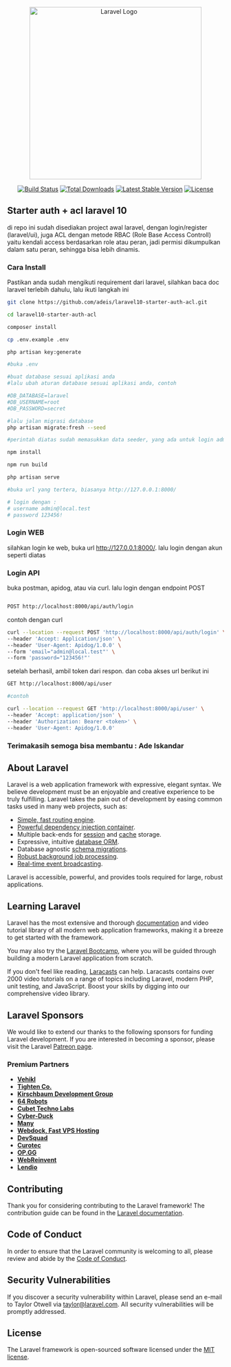 <p align="center"><a href="https://laravel.com" target="_blank"><img src="https://raw.githubusercontent.com/laravel/art/master/logo-lockup/5%20SVG/2%20CMYK/1%20Full%20Color/laravel-logolockup-cmyk-red.svg" width="400" alt="Laravel Logo"></a></p>

<p align="center">
<a href="https://github.com/laravel/framework/actions"><img src="https://github.com/laravel/framework/workflows/tests/badge.svg" alt="Build Status"></a>
<a href="https://packagist.org/packages/laravel/framework"><img src="https://img.shields.io/packagist/dt/laravel/framework" alt="Total Downloads"></a>
<a href="https://packagist.org/packages/laravel/framework"><img src="https://img.shields.io/packagist/v/laravel/framework" alt="Latest Stable Version"></a>
<a href="https://packagist.org/packages/laravel/framework"><img src="https://img.shields.io/packagist/l/laravel/framework" alt="License"></a>
</p>


## Starter auth + acl laravel 10

di repo ini sudah disediakan project awal laravel, dengan login/register (laravel/ui), juga ACL dengan metode RBAC (Role Base Access Controll) yaitu kendali access berdasarkan role atau peran, jadi permisi dikumpulkan dalam satu peran, sehingga bisa lebih dinamis. 

### Cara Install 
<p> Pastikan anda sudah mengikuti requirement dari laravel, silahkan baca doc laravel terlebih dahulu, lalu ikuti langkah ini</p>

```bash
git clone https://github.com/adeis/laravel10-starter-auth-acl.git

cd laravel10-starter-auth-acl

composer install

cp .env.example .env

php artisan key:generate

#buka .env

#buat database sesuai aplikasi anda
#lalu ubah aturan database sesuai aplikasi anda, contoh

#DB_DATABASE=laravel
#DB_USERNAME=root
#DB_PASSWORD=secret

#lalu jalan migrasi database
php artisan migrate:fresh --seed

#perintah diatas sudah memasukkan data seeder, yang ada untuk login admin

npm install

npm run build

php artisan serve

#buka url yang tertera, biasanya http://127.0.0.1:8000/

# login dengan :
# username admin@local.test
# password 123456! 

```
### Login WEB 
silahkan login ke web, buka url http://127.0.0.1:8000/. lalu login dengan akun seperti diatas

### Login API
buka postman, apidog, atau via curl. lalu login dengan endpoint POST

``` bash

POST http://localhost:8000/api/auth/login
```
contoh dengan curl
``` bash
curl --location --request POST 'http://localhost:8000/api/auth/login' \
--header 'Accept: Application/json' \
--header 'User-Agent: Apidog/1.0.0' \
--form 'email="admin@local.test"' \
--form 'password="123456!"'
```

setelah berhasil, ambil token dari respon. dan coba akses url berikut ini
``` bash
GET http://localhost:8000/api/user

#contoh

curl --location --request GET 'http://localhost:8000/api/user' \
--header 'Accept: application/json' \
--header 'Authorization: Bearer <token>' \
--header 'User-Agent: Apidog/1.0.0'
```
### Terimakasih semoga bisa membantu : Ade Iskandar



## About Laravel

Laravel is a web application framework with expressive, elegant syntax. We believe development must be an enjoyable and creative experience to be truly fulfilling. Laravel takes the pain out of development by easing common tasks used in many web projects, such as:

- [Simple, fast routing engine](https://laravel.com/docs/routing).
- [Powerful dependency injection container](https://laravel.com/docs/container).
- Multiple back-ends for [session](https://laravel.com/docs/session) and [cache](https://laravel.com/docs/cache) storage.
- Expressive, intuitive [database ORM](https://laravel.com/docs/eloquent).
- Database agnostic [schema migrations](https://laravel.com/docs/migrations).
- [Robust background job processing](https://laravel.com/docs/queues).
- [Real-time event broadcasting](https://laravel.com/docs/broadcasting).

Laravel is accessible, powerful, and provides tools required for large, robust applications.

## Learning Laravel

Laravel has the most extensive and thorough [documentation](https://laravel.com/docs) and video tutorial library of all modern web application frameworks, making it a breeze to get started with the framework.

You may also try the [Laravel Bootcamp](https://bootcamp.laravel.com), where you will be guided through building a modern Laravel application from scratch.

If you don't feel like reading, [Laracasts](https://laracasts.com) can help. Laracasts contains over 2000 video tutorials on a range of topics including Laravel, modern PHP, unit testing, and JavaScript. Boost your skills by digging into our comprehensive video library.

## Laravel Sponsors

We would like to extend our thanks to the following sponsors for funding Laravel development. If you are interested in becoming a sponsor, please visit the Laravel [Patreon page](https://patreon.com/taylorotwell).

### Premium Partners

- **[Vehikl](https://vehikl.com/)**
- **[Tighten Co.](https://tighten.co)**
- **[Kirschbaum Development Group](https://kirschbaumdevelopment.com)**
- **[64 Robots](https://64robots.com)**
- **[Cubet Techno Labs](https://cubettech.com)**
- **[Cyber-Duck](https://cyber-duck.co.uk)**
- **[Many](https://www.many.co.uk)**
- **[Webdock, Fast VPS Hosting](https://www.webdock.io/en)**
- **[DevSquad](https://devsquad.com)**
- **[Curotec](https://www.curotec.com/services/technologies/laravel/)**
- **[OP.GG](https://op.gg)**
- **[WebReinvent](https://webreinvent.com/?utm_source=laravel&utm_medium=github&utm_campaign=patreon-sponsors)**
- **[Lendio](https://lendio.com)**

## Contributing

Thank you for considering contributing to the Laravel framework! The contribution guide can be found in the [Laravel documentation](https://laravel.com/docs/contributions).

## Code of Conduct

In order to ensure that the Laravel community is welcoming to all, please review and abide by the [Code of Conduct](https://laravel.com/docs/contributions#code-of-conduct).

## Security Vulnerabilities

If you discover a security vulnerability within Laravel, please send an e-mail to Taylor Otwell via [taylor@laravel.com](mailto:taylor@laravel.com). All security vulnerabilities will be promptly addressed.

## License

The Laravel framework is open-sourced software licensed under the [MIT license](https://opensource.org/licenses/MIT).
